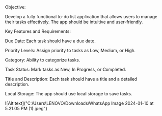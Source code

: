 Objective: 



Develop a fully functional to-do list application that allows users to manage their tasks effectively. The app should be intuitive and user-friendly. 

 

Key Features and Requirements: 

Due Date: Each task should have a due date. 

Priority Levels: Assign priority to tasks as Low, Medium, or High. 

Category: Ability to categorize tasks. 

Task Status: Mark tasks as New, In Progress, or Completed. 

Title and Description: Each task should have a title and a detailed description. 

Local Storage: The app should use local storage to save tasks. 

![Alt text]("C:\Users\LENOVO\Downloads\WhatsApp Image 2024-01-10 at 5.21.05 PM (1).jpeg")
